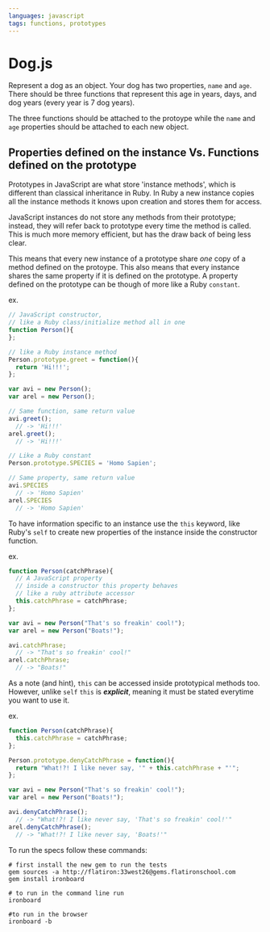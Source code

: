 ```yaml
---
languages: javascript
tags: functions, prototypes
---
```


# Dog.js

Represent a dog as an object. Your dog has two properties, `name` and `age`. There should be three functions that represent this age in years, days, and dog years (every year is 7 dog years).

The three functions should be attached to the protoype while the `name` and `age` properties should be attached to each new object.

## Properties defined on the instance Vs. Functions defined on the prototype

Prototypes in JavaScript are what store 'instance methods', which is different than classical inheritance in Ruby. In Ruby a new instance copies all the instance methods it knows upon creation and stores them for access.

JavaScript instances do not store any methods from their prototype; instead, they will refer back to prototype every time the method is called.  This is much more memory efficient, but has the draw back of being less clear.

This means that every new instance of a prototype share _one_ copy of a method defined on the protoype.  This also means that every instance shares the same property if it is defined on the prototype.  A property defined on the prototype can be though of more like a Ruby `constant`.

ex.
```javascript
// JavaScript constructor,
// like a Ruby class/initialize method all in one
function Person(){
};

// like a Ruby instance method
Person.prototype.greet = function(){ 
  return 'Hi!!!';
};

var avi = new Person();
var arel = new Person();

// Same function, same return value
avi.greet();
  // -> 'Hi!!!'
arel.greet();
  // -> 'Hi!!!' 

// Like a Ruby constant
Person.prototype.SPECIES = 'Homo Sapien';

// Same property, same return value
avi.SPECIES
  // -> 'Homo Sapien'
arel.SPECIES
  // -> 'Homo Sapien'
```

To have information specific to an instance use the `this` keyword, like Ruby's `self` to create new properties of the instance inside the constructor function.

ex.
```javascript
function Person(catchPhrase){
  // A JavaScript property
  // inside a constructor this property behaves
  // like a ruby attribute accessor
  this.catchPhrase = catchPhrase;
};

var avi = new Person("That's so freakin' cool!");
var arel = new Person("Boats!");

avi.catchPhrase;
  // -> "That's so freakin' cool!"
arel.catchPhrase;
  // -> "Boats!"
```

As a note (and hint), `this` can be accessed inside prototypical methods too. However, unlike `self` `this` is ___explicit___, meaning it must be stated everytime you want to use it.

ex.
```javascript
function Person(catchPhrase){
  this.catchPhrase = catchPhrase;
};

Person.prototype.denyCatchPhrase = function(){
  return "What!?! I like never say, '" + this.catchPhrase + "'";
};

var avi = new Person("That's so freakin' cool!");
var arel = new Person("Boats!");

avi.denyCatchPhrase();
  // -> "What!?! I like never say, 'That's so freakin' cool!'"
arel.denyCatchPhrase();
  // -> "What!?! I like never say, 'Boats!'"
```


To run the specs follow these commands:
```shell
# first install the new gem to run the tests
gem sources -a http://flatiron:33west26@gems.flatironschool.com
gem install ironboard

# to run in the command line run
ironboard

#to run in the browser
ironboard -b
```